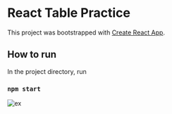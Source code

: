 # React Table Practice

This project was bootstrapped with [Create React App](https://github.com/facebook/create-react-app).

## How to run

In the project directory, run

### `npm start`


![ex](https://github.com/JanelleGage/react-table-practice/assets/116291364/b5f43900-1bef-4cda-9a04-f6e67f461fee)
